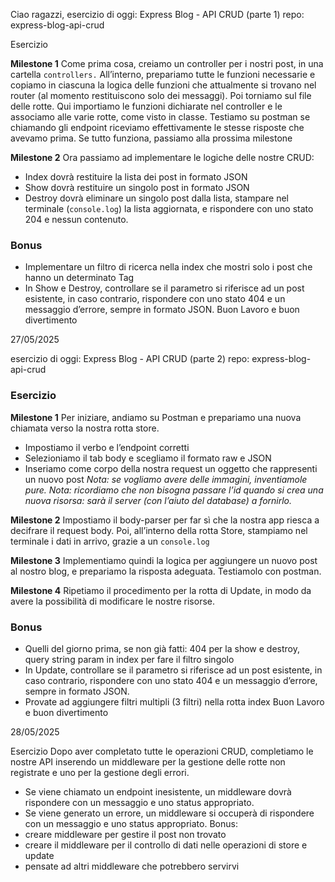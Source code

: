 Ciao ragazzi,
esercizio di oggi: Express Blog - API CRUD (parte 1)
repo: express-blog-api-crud

Esercizio

**Milestone 1**
Come prima cosa, creiamo un controller per i nostri post, in una cartella `controllers.`
All’interno, prepariamo tutte le funzioni necessarie e copiamo in ciascuna la logica delle funzioni che attualmente si trovano nel router (al momento restituiscono solo dei messaggi).
Poi torniamo sul file delle rotte. Qui importiamo le funzioni dichiarate nel controller e le associamo alle varie rotte, come visto in classe.
Testiamo su postman se chiamando gli endpoint riceviamo effettivamente le stesse risposte che avevamo prima.
Se tutto funziona, passiamo alla prossima milestone

**Milestone 2**
Ora passiamo ad implementare le logiche delle nostre CRUD:
- Index dovrà restituire la lista dei post in formato JSON
- Show dovrà restituire un singolo post in formato JSON
- Destroy dovrà eliminare un singolo post dalla lista, stampare nel terminale (`console.log`) la lista aggiornata, e rispondere con uno stato 204 e nessun contenuto.

### Bonus
- Implementare un filtro di ricerca nella index che mostri solo i post che hanno un determinato Tag
- In Show e Destroy, controllare se il parametro si riferisce ad un post esistente, in caso contrario, rispondere con uno stato 404 e un messaggio d’errore, sempre in formato JSON.
Buon Lavoro e buon divertimento


27/05/2025

esercizio di oggi: Express Blog - API CRUD (parte 2)
repo: express-blog-api-crud

### Esercizio
**Milestone 1**
Per iniziare, andiamo su Postman e prepariamo una nuova chiamata verso la nostra rotta store.
- Impostiamo il verbo e l’endpoint corretti
- Selezioniamo il tab body e scegliamo il formato raw e JSON
- Inseriamo come corpo della nostra request un oggetto che rappresenti un nuovo post
*Nota: se vogliamo avere delle immagini, inventiamole pure.*
*Nota: ricordiamo che non bisogna passare l’id quando si crea una nuova risorsa: sarà il server (con l’aiuto del database) a fornirlo.*

**Milestone 2**
Impostiamo il body-parser per far sì che la nostra app riesca a decifrare il request body.
Poi, all’interno della rotta Store, stampiamo nel terminale i dati in arrivo, grazie a un `console.log`

**Milestone 3**
Implementiamo quindi la logica per aggiungere un nuovo post al nostro blog, e prepariamo la risposta adeguata.
Testiamolo con postman.

**Milestone 4**
Ripetiamo il procedimento per la rotta di Update, in modo da avere la possibilità di modificare le nostre risorse.

### Bonus
- Quelli del giorno prima, se non già fatti: 404 per la show e destroy, query string param in index per fare il filtro singolo
- In Update, controllare se il parametro si riferisce ad un post esistente, in caso contrario, rispondere con uno stato 404 e un messaggio d’errore, sempre in formato JSON.
- Provate ad aggiungere filtri multipli (3 filtri) nella rotta index
Buon Lavoro e buon divertimento


28/05/2025

Esercizio
Dopo aver completato tutte le operazioni CRUD, completiamo le nostre API inserendo un middleware per la gestione delle rotte non registrate e uno per la gestione degli errori.
- Se viene chiamato un endpoint inesistente, un middleware dovrà rispondere con un messaggio e uno status appropriato.
- Se viene generato un errore, un middleware si occuperà di rispondere con un messaggio e uno status appropriato.
Bonus:
- creare middleware per gestire il post non trovato
- creare il middleware per il controllo di dati nelle operazioni di store e update
- pensate ad altri middleware che potrebbero servirvi